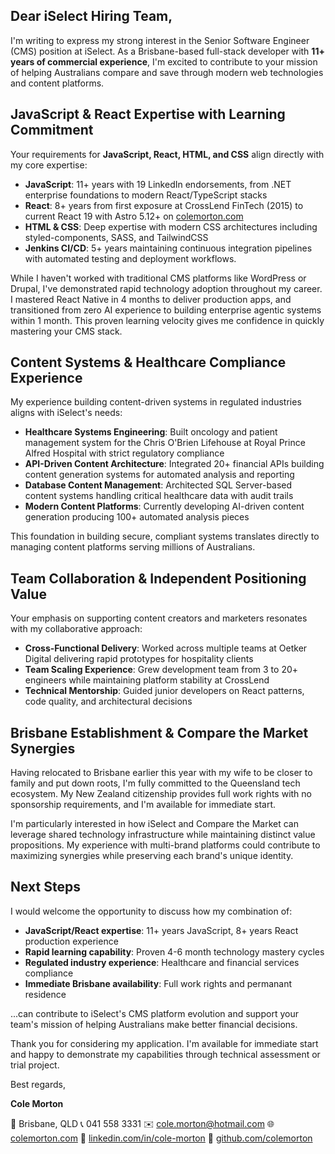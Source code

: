 ## Dear iSelect Hiring Team,

I'm writing to express my strong interest in the Senior Software Engineer (CMS) position at iSelect. As a Brisbane-based full-stack developer with **11+ years of commercial experience**, I'm excited to contribute to your mission of helping Australians compare and save through modern web technologies and content platforms.

## JavaScript & React Expertise with Learning Commitment

Your requirements for **JavaScript, React, HTML, and CSS** align directly with my core expertise:

- **JavaScript**: 11+ years with 19 LinkedIn endorsements, from .NET enterprise foundations to modern React/TypeScript stacks
- **React**: 8+ years from first exposure at CrossLend FinTech (2015) to current React 19 with Astro 5.12+ on [colemorton.com](https://colemorton.com)
- **HTML & CSS**: Deep expertise with modern CSS architectures including styled-components, SASS, and TailwindCSS
- **Jenkins CI/CD**: 5+ years maintaining continuous integration pipelines with automated testing and deployment workflows.

While I haven't worked with traditional CMS platforms like WordPress or Drupal, I've demonstrated rapid technology adoption throughout my career. I mastered React Native in 4 months to deliver production apps, and transitioned from zero AI experience to building enterprise agentic systems within 1 month. This proven learning velocity gives me confidence in quickly mastering your CMS stack.

## Content Systems & Healthcare Compliance Experience

My experience building content-driven systems in regulated industries aligns with iSelect's needs:

- **Healthcare Systems Engineering**: Built oncology and patient management system for the Chris O'Brien Lifehouse at Royal Prince Alfred Hospital with strict regulatory compliance
- **API-Driven Content Architecture**: Integrated 20+ financial APIs building content generation systems for automated analysis and reporting
- **Database Content Management**: Architected SQL Server-based content systems handling critical healthcare data with audit trails
- **Modern Content Platforms**: Currently developing AI-driven content generation producing 100+ automated analysis pieces

This foundation in building secure, compliant systems translates directly to managing content platforms serving millions of Australians.

## Team Collaboration & Independent Positioning Value

Your emphasis on supporting content creators and marketers resonates with my collaborative approach:

- **Cross-Functional Delivery**: Worked across multiple teams at Oetker Digital delivering rapid prototypes for hospitality clients
- **Team Scaling Experience**: Grew development team from 3 to 20+ engineers while maintaining platform stability at CrossLend
- **Technical Mentorship**: Guided junior developers on React patterns, code quality, and architectural decisions

## Brisbane Establishment & Compare the Market Synergies

Having relocated to Brisbane earlier this year with my wife to be closer to family and put down roots, I'm fully committed to the Queensland tech ecosystem. My New Zealand citizenship provides full work rights with no sponsorship requirements, and I'm available for immediate start.

I'm particularly interested in how iSelect and Compare the Market can leverage shared technology infrastructure while maintaining distinct value propositions. My experience with multi-brand platforms could contribute to maximizing synergies while preserving each brand's unique identity.

## Next Steps

I would welcome the opportunity to discuss how my combination of:

- **JavaScript/React expertise**: 11+ years JavaScript, 8+ years React production experience
- **Rapid learning capability**: Proven 4-6 month technology mastery cycles
- **Regulated industry experience**: Healthcare and financial services compliance
- **Immediate Brisbane availability**: Full work rights and permanant residence

...can contribute to iSelect's CMS platform evolution and support your team's mission of helping Australians make better financial decisions.

Thank you for considering my application. I'm available for immediate start and happy to demonstrate my capabilities through technical assessment or trial project.

Best regards,

**Cole Morton**

📍 Brisbane, QLD
📞 041 558 3331
✉️ cole.morton@hotmail.com
🌐 [colemorton.com](https://colemorton.com)
💼 [linkedin.com/in/cole-morton](https://www.linkedin.com/in/cole-morton-72300745/)
📂 [github.com/colemorton](https://github.com/colemorton)